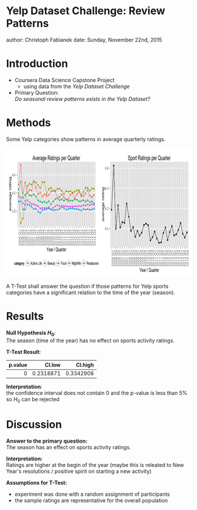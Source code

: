 Yelp Dataset Challenge: Review Patterns
========================================================
author: Christoph Fabianek
date: Sunday, November 22nd, 2015

Introduction
========================================================

* Coursera Data Science Capstone Project
    - using data from the *Yelp Dataset Challenge*
* Primary Question:   
    *Do seasonal review patterns exists in the Yelp Dataset?*

Methods
========================================================

Some Yelp categories show patterns in average quarterly ratings.  

<img src="slides-figure/init-1.png" title="plot of chunk init" alt="plot of chunk init" width="1200px" height="350px" />

A T-Test shall answer the question if those patterns for Yelp sports categories have a significant relation to the time of the year (season).

Results
========================================================

**Null Hypothesis $H_0$**:  
The season (time of the year) has no effect on sports activity ratings.  

**T-Test Result**:
<table>
 <thead>
  <tr>
   <th style="text-align:right;"> p.value </th>
   <th style="text-align:right;"> CI.low </th>
   <th style="text-align:right;"> CI.high </th>
  </tr>
 </thead>
<tbody>
  <tr>
   <td style="text-align:right;"> 0 </td>
   <td style="text-align:right;"> 0.2318871 </td>
   <td style="text-align:right;"> 0.3342908 </td>
  </tr>
</tbody>
</table>

**Interpretation**:  
the confidence interval does not contain 0 and the p-value is less than 5% so $H_0$ can be rejected


Discussion
========================================================

**Answer to the primary question:**  
The season has an effect on sports activity ratings. 

**Interpretation:**  
Ratings are higher at the begin of the year (maybe this is releated to New Year's resolutions  / positive spirit on starting a new activity)


**Assumptions for T-Test:**  

* experiment was done with a random assignment of participants
* the sample ratings are representative for the overall population 

